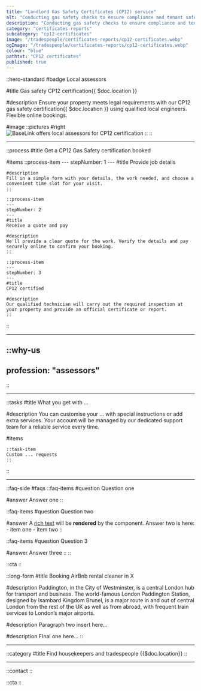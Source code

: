 ```yaml
---
title: "Landlord Gas Safety Certificates (CP12) service"
alt: "Conducting gas safety checks to ensure compliance and tenant safety"
description: "Conducting gas safety checks to ensure compliance and tenant safety"
category: "certificates-reports"
subcategory: "cp12-certificates"
image: "/tradespeople/certificates-reports/cp12-certificates.webp"
ogImage: "/tradespeople/certificates-reports/cp12-certificates.webp"
colour: "blue"
pathtxt: "CP12 certificates"
published: true
---
```


::hero-standard
#badge
Local assessors

#title
Gas safety CP12 certification{{ $doc.location }}

#description
Ensure your property meets legal requirements with our CP12 gas safety certification{{ $doc.location }} using qualified local engineers. Flexible online bookings.

#image
    ::pictures
    #right
    ![BaseLink offers local assessors for CP12 certification](/tradespeople/certificates-reports/cp12-certificates.webp)
    ::
::

---

::process
#title
Get a CP12 Gas Safety certification booked

#items
    ::process-item
    ---
    stepNumber: 1
    ---
    #title
    Provide job details

    #description
    Fill in a simple form with your details, the work needed, and choose a convenient time slot for your visit.
    ::
    
    ::process-item
    ---
    stepNumber: 2
    ---
    #title
    Receive a quote and pay

    #description
    We'll provide a clear quote for the work. Verify the details and pay securely online to confirm your booking.
    ::

    ::process-item
    ---
    stepNumber: 3
    ---
    #title
    CP12 certified

    #description
    Our qualified technician will carry out the required inspection at your property and provide an official certificate or report.
    ::
::

---

::why-us
---
profession: "assessors"
---
::

---

::tasks
#title
What you get with ...

#description
You can customise your ... with special instructions or add extra services. Your account will be managed by our dedicated support team for a reliable service every time.

#items

    ::task-item
    Custom ... requests
    ::
::

---

::faq-side
#faqs
  ::faq-items
  #question
  Question one

  #answer
  Answer one
  ::

  ::faq-items
  #question
  Question two

  #answer
  A [rich text](/services/commercial-cleaning) will be **rendered** by the component.
  Answer two is here:
    - item one
    - item two
  ::

  ::faq-items
  #question
  Question 3

  #answer
  Answer three
  ::
::

::cta
::

::long-form
#title
Booking AirBnb rental cleaner in X

#description
Paddington, in the City of Westminster, is a central London hub for transport and business. The world-famous London Paddington Station, designed by Isambard Kingdom Brunel, is a major route in and out of central London from the rest of the UK as well as from abroad, with frequent train services to London’s major airports.

#description
Paragraph two insert here...

#description
FInal one here...
::

---

::category
#title
Find housekeepers and tradespeople {{$doc.location}}
::

---

::contact
::

::cta
::